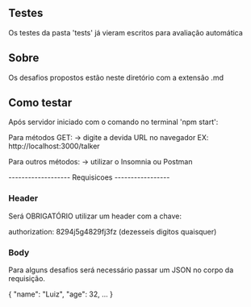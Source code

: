 ## Testes

Os testes da pasta 'tests' já vieram escritos para avaliação automática

## Sobre 

Os desafios propostos estão neste diretório com a extensão .md

## Como testar

Após servidor iniciado com o comando no terminal 'npm start':

Para métodos GET:
-> digite a devida URL no navegador
EX: http://localhost:3000/talker

Para outros métodos:
-> utilizar o Insomnia ou Postman

------------------- Requisicoes -----------------

### Header

Será OBRIGATÓRIO utilizar um header com a chave:

authorization: 8294j5g4829fj3fz (dezesseis digitos quaisquer)

### Body

Para alguns desafios será necessário passar um JSON no corpo da requisição.

{
    "name": "Luiz",
    "age": 32,
        ... 
}
